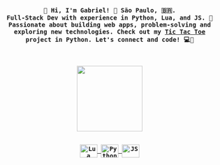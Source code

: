 <h4 align="center"><samp> 👋 Hi, I'm Gabriel! 🌆 São Paulo, 🇧🇷.<br> Full-Stack Dev with experience in Python, Lua, and JS. 🚀 Passionate about building web apps, problem-solving and exploring new technologies. Check out my <a href="https://github.com/gabrielhuervo/pcap-python/blob/master/PE1/jogodavelha.py">Tic Tac Toe</a> project in Python. Let's connect and code! 💻🤝 
<br>

<!-- <a href="https://www.linkedin.com/in/gabrieltavares112/">Check out my LinkedIn profile! <img align="center" src="https://img.icons8.com/color/32/000000/linkedin.png"/></a></samp></h4>
--!>

<br><br>
<p align="center">
  <div align="center">
    <a href="https://github.com/gabrielhuervo">
    <img height="150" src="https://github-readme-stats.vercel.app/api?username=gabrielhuervo&show_icons=true&theme=midnight-purple&include_all_commits=true&count_private=true"/>
  </div>
</p>

<div align="center" style="display: inline_block"><br>
  <img align="center" alt="Lua" height="30" width="40" src="https://cdn.jsdelivr.net/gh/devicons/devicon/icons/lua/lua-original.svg">
  <img align="center" alt="Python" height="30" width="40" src="https://cdn.jsdelivr.net/gh/devicons/devicon/icons/python/python-original.svg">
  <img align="center" alt="JS" height="30" width="40" src="https://cdn.jsdelivr.net/gh/devicons/devicon/icons/javascript/javascript-original.svg">
</div>
